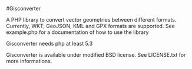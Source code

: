 #Gisconverter

A PHP library to convert vector geometries between different formats. 
Currently, WKT, GeoJSON, KML and GPX formats are supported.
See example.php for a documentation of how to use the library

Gisconverter needs php at least 5.3

Gisconverter is available under modified BSD license. See LICENSE.txt for
more informations.
